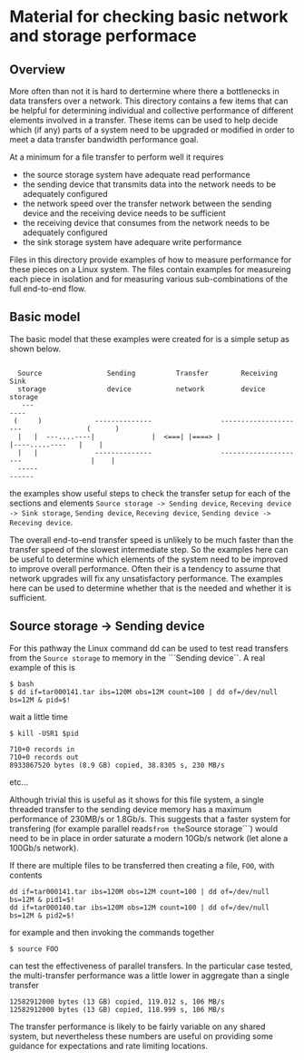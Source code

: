 # Material for checking basic network and storage performace

## Overview

More often than not it is hard to dertermine where there a bottlenecks in data transfers over a network. This
directory contains a few items that can be helpful for determining individual and collective performance of different 
elements involved in a transfer. These items can be used to help decide which (if any) parts of a system need to be upgraded
or modified in order to meet a data transfer bandwidth performance goal.

At a minimum for a file transfer to perform well it requires 

- the source storage system have adequate read performance
- the sending device that transmits data into the network needs to be adequately configured
- the network speed over the transfer network between the sending device and the receiving device needs to be sufficient
- the receiving device that consumes from the network needs to be adequately configured
- the sink storage system have adequare write performance

Files in this directory provide examples of how to measure performance for these pieces on a Linux system. The
files contain examples for measureing each piece in isolation and for measuring various sub-combinations of
the full end-to-end flow. 

## Basic model

The basic model that these examples were created for is a simple setup as shown below.

```

  Source                Sending          Transfer        Receiving                        Sink
  storage               device           network         device                           storage
   ---                                                                                     ----
 (     )             --------------                 ---------------------                (      )
  |   |  ---....----|              |  <===| |====> |                     |----.....----   |    |
  |   |              --------------                 ---------------------                 |    |
  -----                                                                                   ------
```

the examples show useful steps to check the transfer setup for each of the sections and elements ```Source storage -> Sending device```, ```Receving device -> Sink storage```, ```Sending device```, ```Receving device```,
```Sending device -> Receving device```.

The overall end-to-end transfer speed is unlikely to be much faster than the transfer speed of
the slowest intermediate step. So the examples here can be useful to determine which elements of the
system need to be improved to improve overall performance. Often their is a tendency to assume
that network upgrades will fix any unsatisfactory performance. The examples here can be used
to determine whether that is the needed and whether it is sufficient. 

## Source storage -> Sending device

For this pathway the Linux command dd can be used to test read transfers from the ```Source storage``` to memory in the ```Sending device``. A real example of this is

```
$ bash
$ dd if=tar000141.tar ibs=120M obs=12M count=100 | dd of=/dev/null bs=12M & pid=$!
```
wait a little time
```
$ kill -USR1 $pid
```
```
710+0 records in
710+0 records out
8933867520 bytes (8.9 GB) copied, 38.8305 s, 230 MB/s
```

etc...

Although trivial this is useful as it shows for this file system, a single threaded transfer
to the sending device memory has a maximum performance of 230MB/s or 1.8Gb/s. This suggests
that a faster system for transfering (for example parallel reads``` from the ```Source storage```)
would need to be in place in order saturate a modern 10Gb/s network (let alone a 100Gb/s network).

If there are multiple files to be transferred then creating a file, ```FOO```, with contents
```
dd if=tar000141.tar ibs=120M obs=12M count=100 | dd of=/dev/null bs=12M & pid1=$!
dd if=tar000140.tar ibs=120M obs=12M count=100 | dd of=/dev/null bs=12M & pid2=$!
```
for example and then invoking the commands together
```
$ source FOO
```
can test the effectiveness of parallel transfers. In the particular case tested, the
multi-transfer performance was a little lower in aggregate than a single transfer
```
12582912000 bytes (13 GB) copied, 119.012 s, 106 MB/s
12582912000 bytes (13 GB) copied, 118.999 s, 106 MB/s
```
The transfer performance is likely to be fairly variable on any shared system, but
nevertheless these numbers are useful on providing some guidance for expectations and rate limiting
locations.



